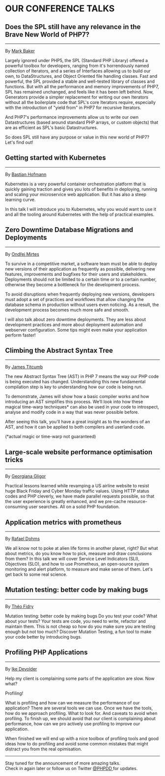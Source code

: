 # OUR CONFERENCE TALKS

<a name="does-the-spl-still-have-any-relevance-in-the-brave-new-world-of-php7"></a>
## Does the SPL still have any relevance in the Brave New World of PHP7?

---
By [Mark Baker](@baseUrl@/speakers.html#mark-baker)

Largely ignored under PHP5, the SPL (Standard PHP Library) offered a powerful toolbox for developers, ranging from it's horrendously named collection of Iterators, and a series of Interfaces allowing us to build our own, to DataStructures, and Object Oriented file handling classes. Fast and powerful, the SPL provided a stable and well-tested library of classes and functions. But with all the performance and memory improvements of PHP7, SPL has remained unchanged, and feels like it has been left behind. Now, Generators provide a simpler replacement for writing our own Iterators without all the boilerplate code that SPL's core Iterators require, especially with the introduction of "yield from" in PHP7 for recursive Iterators.

And PHP7's performance improvements allow us to write our own Datastructures (based around standard PHP arrays, or custom objects) that are as efficient as SPL's basic Datastructures.

So does SPL still have any purpose or value in this new world of PHP7? Let's find out!

<a name="getting-started-with-kubernetes"></a>
## Getting started with Kubernetes

---

By [Bastian Hofmann](@baseUrl@/speakers.html#bastian-hofmann)

Kubernetes is a very powerful container orchestration platform that is quickly gaining traction and gives you lots of 
benefits in deploying, running and scaling your microservice web application. But it has also a steep learning curve. 

In this talk I will introduce you to Kubernetes, why you would want to use it and all the tooling around Kubernetes 
with the help of practical examples.


<a name="zero-downtime-database-migrations-and-deployments"></a>
## Zero Downtime Database Migrations and Deployments

---

By [Ondřej Mirtes](@baseUrl@/speakers.html#ondrej-mirtes)

To survive in a competitive market, a software team must be able to deploy new versions of their application as frequently as possible, delivering new features, improvements and bugfixes for their users and stakeholders. Deployments should not be limited to a certain time or to a certain number, otherwise they become a bottleneck for the development process.

To avoid disruptions when frequently deploying new versions, developers must adopt a set of practices and workflows that allow changing the database schema in production without users even noticing. As a result, the development process becomes much more safe and smooth.

I will also talk about zero downtime deployments. They are less about development practices and more about deployment automation and webserver configuration. Some tips might even make your application perform faster!

<a name="climbing-the-abstract-syntax-tree"></a>
## Climbing the Abstract Syntax Tree

---

By [James Titcumb](@baseUrl@/speakers.html#james-titcumb)

The new Abstract Syntax Tree (AST) in PHP 7 means the way our PHP code is being executed has changed. Understanding this new fundamental compilation step is key to understanding how our code is being run.

To demonstrate, James will show how a basic compiler works and how introducing an AST simplifies this process. We’ll look into how these magical time-warp techniques* can also be used in your code to introspect, analyse and modify code in a way that was never possible before.

After seeing this talk, you'll have a great insight as to the wonders of an AST, and how it can be applied to both compilers and userland code.

(*actual magic or time-warp not guaranteed)

<a name="large-scale-website-performance-optimisation-tricks"></a>
## Large-scale website performance optimisation tricks

---

By [Georgiana Gligor](@baseUrl@/speakers.html#georgiana-gligor)

Practical lessons learned while revamping a US airline website to resist huge Black Friday and Cyber Monday traffic values. Using HTTP status codes and PHP cleverly, we have made parallel requests possible, so that the user experience is greatly enhanced, and we pre-cache resource-consuming user searches. All on a solid PHP foundation.


<a name="application-metrics-with-prometheus"></a>
## Application metrics with prometheus

---

By [Rafael Dohms](@baseUrl@/speakers.html#rafael-dohms)

We all know not to poke at alien life forms in another planet, right? But what about metrics, do you know how to pick, measure and draw conclusions from them? In this talk we will cover Service Level Indicators (SLI), Objectives (SLO), and how to use Prometheus, an open-source system monitoring and alert platform, to measure and make sense of them. Let's get back to some real science.

<a name="mutation-testing-better-code-by-making-bugs"></a>
## Mutation testing: better code by making bugs

---

By [Théo Fidry](@baseUrl@/speakers.html#theo-fidry)

Mutation testing: better code by making bugs Do you test your code? What about your tests? Your tests are code, you need to write, refactor and maintain them. This is not cheap so how do you make sure you are testing enough but not too much? Discover Mutation Testing, a fun tool to make your code better by introducing bugs.

<a name="profiling-php-applications"></a>
## Profiling PHP Applications

---

By [Ike Devolder](@baseUrl@/speakers.html#ike-devolder)

Help my client is complaining some parts of the application are slow. Now what?

Profiling!

What is profiling and how can we measure the performance of our application? There are several tools we can use. Once we have the tools, how do we approach profiling. What to look for. And caveats to avoid when profiling. To finish up, we should avoid that our client is complaining about performance, how can we pro actively use profiling to improve our application.

When finished we will end up with a nice toolbox of profiling tools and good ideas how to do profiling and avoid some common mistakes that might distract you from the real opimisation.

---

<p class="text-center blockspace">
    Stay tuned for the announcement of more amazing talks.<br> 
    Check in again later or follow us on Twitter 
    <a href="https://twitter.com/PHPDD" title="PHP Developer Days 2018 at Twitter" target="_blank">
        <i class="fa fa-twitter"></i> @PHPDD
    </a> for updates.
</p>